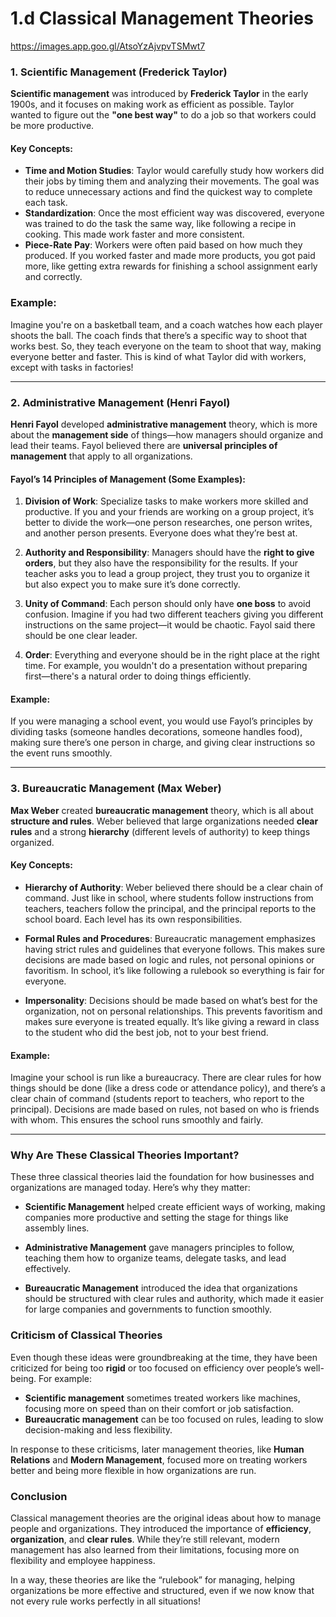 # 1.d Classical Management Theories
https://images.app.goo.gl/AtsoYzAjvpvTSMwt7

### 1. **Scientific Management (Frederick Taylor)**
**Scientific management** was introduced by **Frederick Taylor** in the early 1900s, and it focuses on making work as efficient as possible. Taylor wanted to figure out the **"one best way"** to do a job so that workers could be more productive.

#### Key Concepts:
- **Time and Motion Studies**: Taylor would carefully study how workers did their jobs by timing them and analyzing their movements. The goal was to reduce unnecessary actions and find the quickest way to complete each task.
- **Standardization**: Once the most efficient way was discovered, everyone was trained to do the task the same way, like following a recipe in cooking. This made work faster and more consistent.
- **Piece-Rate Pay**: Workers were often paid based on how much they produced. If you worked faster and made more products, you got paid more, like getting extra rewards for finishing a school assignment early and correctly.

### Example:
Imagine you're on a basketball team, and a coach watches how each player shoots the ball. The coach finds that there’s a specific way to shoot that works best. So, they teach everyone on the team to shoot that way, making everyone better and faster. This is kind of what Taylor did with workers, except with tasks in factories!

---

### 2. **Administrative Management (Henri Fayol)**
**Henri Fayol** developed **administrative management** theory, which is more about the **management side** of things—how managers should organize and lead their teams. Fayol believed there are **universal principles of management** that apply to all organizations.

#### Fayol’s **14 Principles of Management** (Some Examples):
1. **Division of Work**: Specialize tasks to make workers more skilled and productive. If you and your friends are working on a group project, it’s better to divide the work—one person researches, one person writes, and another person presents. Everyone does what they’re best at.
   
2. **Authority and Responsibility**: Managers should have the **right to give orders**, but they also have the responsibility for the results. If your teacher asks you to lead a group project, they trust you to organize it but also expect you to make sure it’s done correctly.

3. **Unity of Command**: Each person should only have **one boss** to avoid confusion. Imagine if you had two different teachers giving you different instructions on the same project—it would be chaotic. Fayol said there should be one clear leader.

4. **Order**: Everything and everyone should be in the right place at the right time. For example, you wouldn't do a presentation without preparing first—there's a natural order to doing things efficiently.

#### Example:
If you were managing a school event, you would use Fayol’s principles by dividing tasks (someone handles decorations, someone handles food), making sure there’s one person in charge, and giving clear instructions so the event runs smoothly.

---

### 3. **Bureaucratic Management (Max Weber)**
**Max Weber** created **bureaucratic management** theory, which is all about **structure and rules**. Weber believed that large organizations needed **clear rules** and a strong **hierarchy** (different levels of authority) to keep things organized.

#### Key Concepts:
- **Hierarchy of Authority**: Weber believed there should be a clear chain of command. Just like in school, where students follow instructions from teachers, teachers follow the principal, and the principal reports to the school board. Each level has its own responsibilities.
  
- **Formal Rules and Procedures**: Bureaucratic management emphasizes having strict rules and guidelines that everyone follows. This makes sure decisions are made based on logic and rules, not personal opinions or favoritism. In school, it’s like following a rulebook so everything is fair for everyone.
  
- **Impersonality**: Decisions should be made based on what’s best for the organization, not on personal relationships. This prevents favoritism and makes sure everyone is treated equally. It’s like giving a reward in class to the student who did the best job, not to your best friend.

#### Example:
Imagine your school is run like a bureaucracy. There are clear rules for how things should be done (like a dress code or attendance policy), and there’s a clear chain of command (students report to teachers, who report to the principal). Decisions are made based on rules, not based on who is friends with whom. This ensures the school runs smoothly and fairly.

---

### **Why Are These Classical Theories Important?**
These three classical theories laid the foundation for how businesses and organizations are managed today. Here’s why they matter:

- **Scientific Management** helped create efficient ways of working, making companies more productive and setting the stage for things like assembly lines.
  
- **Administrative Management** gave managers principles to follow, teaching them how to organize teams, delegate tasks, and lead effectively.

- **Bureaucratic Management** introduced the idea that organizations should be structured with clear rules and authority, which made it easier for large companies and governments to function smoothly.

### **Criticism of Classical Theories**
Even though these ideas were groundbreaking at the time, they have been criticized for being too **rigid** or too focused on efficiency over people’s well-being. For example:
- **Scientific management** sometimes treated workers like machines, focusing more on speed than on their comfort or job satisfaction.
- **Bureaucratic management** can be too focused on rules, leading to slow decision-making and less flexibility.

In response to these criticisms, later management theories, like **Human Relations** and **Modern Management**, focused more on treating workers better and being more flexible in how organizations are run.

### Conclusion
Classical management theories are the original ideas about how to manage people and organizations. They introduced the importance of **efficiency**, **organization**, and **clear rules**. While they’re still relevant, modern management has also learned from their limitations, focusing more on flexibility and employee happiness.

In a way, these theories are like the “rulebook” for managing, helping organizations be more effective and structured, even if we now know that not every rule works perfectly in all situations!
